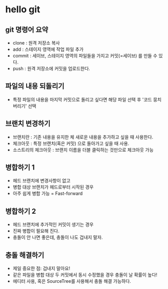 # hello git

## git 명령어 요약

 - clone : 원격 저장소 복사
 - add : 스테이지 영역에 작업 파일 추가
 - commit : 세이브, 스테이지 영역의 파일들을 가지고 커밋(=세이브) 를 만들 수 있다.
 - push : 원격 저장소에 커밋을 업로드한다.

## 파일의 내용 되돌리기

 - 특정 파일의 내용을 마지막 커밋으로 돌리고 싶다면 해당 파일 선택 후 '코드 뭉치 버리기' 선택

 ## 브랜치 변경하기

 - 브랜치란 : 기존 내용을 유지한 체 새로운 내용을 추가하고 싶을 때 사용한다.
 - 체크아웃 : 특정 브랜치(혹은 커밋) 으로 돌아가고 싶을 때 사용.
 - 소스트리의 체크아웃 : 브랜치 이름을 더블 클릭하는 것만으로 체크아웃 가능

 ## 병합하기 1

 - 헤드 브랜치에 변경사항이 없고
 - 병합 대상 브랜치가 헤드로부터 시작된 경우
 - 아주 쉽게 병합 가능 = Fast-forward

 ## 병합하기 2
 - 헤드 브랜치에 추가적인 커밋이 생기는 경우
 - 진짜 병합이 필요해 진다.
 - 충돌이 안 나면 좋은데, 충돌이 나도 겁내지 말자.

 ## 충돌 해결하기

 - 제일 중요한 점: 겁내지 말아요!
 - 같은 파일을 병합 대상 두 커밋에서 동시 수정했을 경우 충돌이 날 확률이 높다!
 - 에디터 사용, 혹은 SourceTree를 사용해서 충돌 해결 가능하다.
